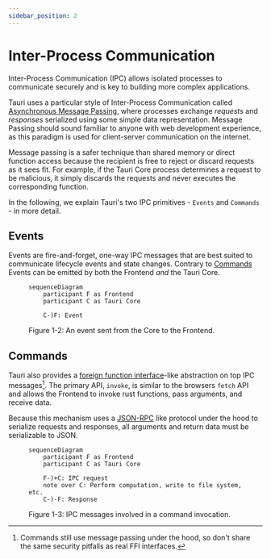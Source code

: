 ```yaml
---
sidebar_position: 2
---
```


# Inter-Process Communication

Inter-Process Communication (IPC) allows isolated processes to communicate securely and is key to building more complex applications.

Tauri uses a particular style of Inter-Process Communication called [Asynchronous Message Passing], where processes exchange _requests_ and _responses_ serialized using some simple data representation. Message Passing should sound familiar to anyone with web development experience, as this paradigm is used for client-server communication on the internet.

Message passing is a safer technique than shared memory or direct function access because the recipient is free to reject or discard requests as it sees fit. For example, if the Tauri Core process determines a request to be malicious, it simply discards the requests and never executes the corresponding function.

In the following, we explain Tauri's two IPC primitives - `Events` and `Commands` - in more detail.

## Events

Events are fire-and-forget, one-way IPC messages that are best suited to communicate lifecycle events and state changes. Contrary to [Commands](#commands) Events can be emitted by both the Frontend _and_ the Tauri Core.

<figure>

```mermaid
sequenceDiagram
    participant F as Frontend
    participant C as Tauri Core

    C-)F: Event
```

<figcaption>Figure 1-2: An event sent from the Core to the Frontend.</figcaption>
</figure>

## Commands

Tauri also provides a [foreign function interface]-like abstraction on top IPC messages[^1]. The primary API, `invoke`, is similar to the browsers `fetch` API and allows the Frontend to invoke rust functions, pass arguments, and receive data.

Because this mechanism uses a [JSON-RPC] like protocol under the hood to serialize requests and responses, all arguments and return data must be serializable to JSON.

<figure>

```mermaid
sequenceDiagram
    participant F as Frontend
    participant C as Tauri Core

    F-)+C: IPC request
    note over C: Perform computation, write to file system, etc.
    C-)-F: Response
```

<figcaption>Figure 1-3: IPC messages involved in a command invocation.</figcaption>
</figure>

<!-- prettier-ignore -->
[^1]: Commands still use message passing under the hood, so don't share the same security pitfalls as real FFI interfaces.

[asynchronous message passing]: https://en.wikipedia.org/wiki/Message_passing#Asynchronous_message_passing
[json-rpc]: https://www.jsonrpc.org
[foreign function interface]: https://en.wikipedia.org/wiki/Foreign_function_interface
